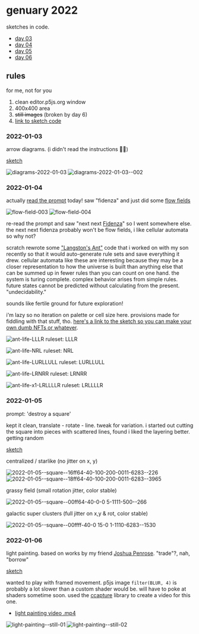 # genuary 2022

sketches in code.

- [day 03](#2022-01-03)
- [day 04](#2022-01-04)
- [day 05](#2022-01-05)
- [day 06](#2022-01-06)

## rules

for me, not for you

1. clean editor.p5js.org window
1. 400x400 area
1. ~~still images~~ (broken by day 6)
1. [link to sketch code](https://editor.p5js.org/abachman/collections/P-ovJH5BB)

### 2022-01-03

arrow diagrams. (i didn't read the instructions 🤷‍♂️)

[sketch](https://editor.p5js.org/abachman/full/Eu_KjU34d)

![diagrams-2022-01-03](https://user-images.githubusercontent.com/13002/147996628-9af6a2a8-b66e-4eb4-a5cc-4090b000c7c7.png)
![diagrams-2022-01-03--002](https://user-images.githubusercontent.com/13002/147996701-4f8e20fa-c093-4a21-8abb-4a2e5cdb393e.png)

### 2022-01-04

actually [read the prompt](https://genuary.art/prompts#jan4) today! saw "fidenza" and just did some [flow fields](https://editor.p5js.org/abachman/full/N1QAqnwMA)

![flow-field-003](https://user-images.githubusercontent.com/13002/148117162-ab72c4d8-8e19-43ea-be2d-35ffac1a48d2.png)
![flow-field-004](https://user-images.githubusercontent.com/13002/148117167-fe7218f2-0250-4edc-b933-47105af77b2a.png)

re-read the prompt and saw "next next [Fidenza](https://tylerxhobbs.com/fidenza)" so I went somewhere else. the next next fidenza probably won't be flow fields, i like cellular automata so why not? 

scratch rewrote some ["Langston's Ant"](https://en.wikipedia.org/wiki/Langton%27s_ant) code that i worked on with my son recently so that it would auto-generate rule sets and save everything it drew. cellular automata like these are interesting because they may be a closer representation to how the universe is built than anything else that can be summed up in fewer rules than you can count on one hand. the system is turing complete. complex behavior arises from simple rules. future states cannot be predicted without calculating from the present. "undecidability." 

sounds like fertile ground for future exploration!

i'm lazy so no iteration on palette or cell size here. provisions made for fiddling with that stuff, tho. [here's a link to the sketch so you can make your own dumb NFTs or whatever](https://editor.p5js.org/abachman/sketches/5fsl7jhoj).

![ant-life-LLLR](https://user-images.githubusercontent.com/13002/148147897-91adeb9a-bf15-401d-a6e2-05aea789c011.png)
ruleset: LLLR

![ant-life-NRL](https://user-images.githubusercontent.com/13002/148147910-bf6d722e-fa25-414c-b63d-8400b2520d0e.png)
ruleset: NRL

![ant-life-LURLLULL](https://user-images.githubusercontent.com/13002/148147922-92d8b325-2d6d-4e8c-96a8-7f2079f23a60.png)
ruleset: LURLLULL

![ant-life-LRNRR](https://user-images.githubusercontent.com/13002/148147959-3b12bf97-1b80-4186-b9d5-26c05be11320.png)
ruleset: LRNRR

![ant-life-x1-LRLLLLR](https://user-images.githubusercontent.com/13002/148151633-218ca7f5-0e53-41a9-b4d3-d99212e9b783.png)
ruleset: LRLLLLR

### 2022-01-05

prompt: 'destroy a square' 

kept it clean, translate - rotate - line. tweak for variation. i started out cutting the square into pieces with scattered lines, found i liked the layering better. getting random 

[sketch](https://editor.p5js.org/abachman/sketches/u-EBIyXf-)

centralized / starlike (no jitter on x, y)

![2022-01-05--square--16ff64-40-100-200-0011-6283--226](https://user-images.githubusercontent.com/13002/148301123-cfc5760c-4eed-47ab-be75-70eb05e2b21a.png)
![2022-01-05--square--18ff64-40-100-200-0011-6283--3965](https://user-images.githubusercontent.com/13002/148301114-4e66182c-c675-435e-9b88-784e5648c377.png)

grassy field (small rotation jitter, color stable)

![2022-01-05--square--00ff64-40-0-0 5-1111-500--266](https://user-images.githubusercontent.com/13002/148301175-9870274e-5bae-48b3-b244-da037b62ea91.png)

galactic super clusters (full jitter on x,y & rot, color stable)

![2022-01-05--square--00ffff-40-0 15-0 1-1110-6283--1530](https://user-images.githubusercontent.com/13002/148301659-1d0dbde8-58ce-4d29-882c-ee39c470b9f8.png)

### 2022-01-06

light painting. based on works by my friend [Joshua Penrose](https://joshuapenrose.com/untitled-light-paintings-triptych). "trade"?, nah, "borrow"

[sketch](https://editor.p5js.org/abachman/sketches/jKtcd_X2u)

wanted to play with framed movement. p5js image `filter(BLUR, 4)` is probably a lot slower than a custom shader would be. will have to poke at shaders sometime soon. used the [ccapture](https://peterbeshai.com/blog/2018-10-28-p5js-ccapture/) library to create a video for this one.

- [light painting video .mp4](https://user-images.githubusercontent.com/13002/148457559-3528f0fe-5b1d-49a6-ad5f-96b9e7a58461.mp4)

![light-painting--still-01](https://user-images.githubusercontent.com/13002/148460016-01623ddb-8878-40bb-a3f1-15822e260d18.png)
![light-painting--still-02](https://user-images.githubusercontent.com/13002/148460049-c002ebf6-47a1-46dc-83ff-8cdc756567e2.png)



